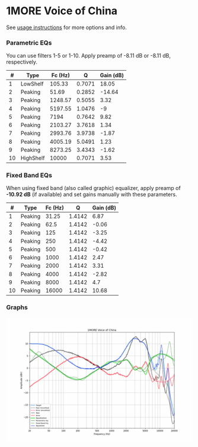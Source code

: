 # 1MORE Voice of China
See [usage instructions](https://github.com/jaakkopasanen/AutoEq#usage) for more options and info.

### Parametric EQs
You can use filters 1-5 or 1-10. Apply preamp of -8.11 dB or -8.11 dB, respectively.

|   # | Type      |   Fc (Hz) |      Q |   Gain (dB) |
|-----|-----------|-----------|--------|-------------|
|   1 | LowShelf  |    105.33 | 0.7071 |       18.05 |
|   2 | Peaking   |     51.69 | 0.2852 |      -14.64 |
|   3 | Peaking   |   1248.57 | 0.5055 |        3.32 |
|   4 | Peaking   |   5197.55 | 1.0476 |       -9    |
|   5 | Peaking   |   7194    | 0.7642 |        9.82 |
|   6 | Peaking   |   2103.27 | 3.7618 |        1.34 |
|   7 | Peaking   |   2993.76 | 3.9738 |       -1.87 |
|   8 | Peaking   |   4005.19 | 5.0491 |        1.23 |
|   9 | Peaking   |   8273.25 | 3.4343 |       -1.62 |
|  10 | HighShelf |  10000    | 0.7071 |        3.53 |

### Fixed Band EQs
When using fixed band (also called graphic) equalizer, apply preamp of **-10.92 dB** (if available) and set gains manually with these parameters.

|   # | Type    |   Fc (Hz) |      Q |   Gain (dB) |
|-----|---------|-----------|--------|-------------|
|   1 | Peaking |     31.25 | 1.4142 |        6.87 |
|   2 | Peaking |     62.5  | 1.4142 |       -0.06 |
|   3 | Peaking |    125    | 1.4142 |       -3.25 |
|   4 | Peaking |    250    | 1.4142 |       -4.42 |
|   5 | Peaking |    500    | 1.4142 |       -0.42 |
|   6 | Peaking |   1000    | 1.4142 |        2.47 |
|   7 | Peaking |   2000    | 1.4142 |        3.31 |
|   8 | Peaking |   4000    | 1.4142 |       -2.82 |
|   9 | Peaking |   8000    | 1.4142 |        4.7  |
|  10 | Peaking |  16000    | 1.4142 |       10.68 |

### Graphs
![](./1MORE%20Voice%20of%20China.png)
